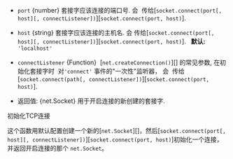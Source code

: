 <!-- YAML
added: v0.1.90
-->

* `port` {number} 套接字应该连接的端口号. 会
  传给[`socket.connect(port[, host][, connectListener])`][`socket.connect(port, host)`].
  
* `host` {string} 套接字应该连接的主机名. 会
  传给[`socket.connect(port[, host][, connectListener])`][`socket.connect(port, host)`].
   **默认:** `'localhost'`
* `connectListener` {Function} 
  [`net.createConnection()`][] 的常见参数, 在初始化套接字时
  对`'connect'` 事件的"一次性"监听器， 会
  传给[`socket.connect(path[, connectListener])`][`socket.connect(port, host)`].
* 返回值: {net.Socket} 用于开启连接的新创建的套接字.

初始化TCP连接

这个函数用默认配置创建一个新的[`net.Socket`][]，然后[`socket.connect(port[, host][, connectListener])`][`socket.connect(port, host)`]初始化一个连接，并返回开启连接的那个 `net.Socket`。
